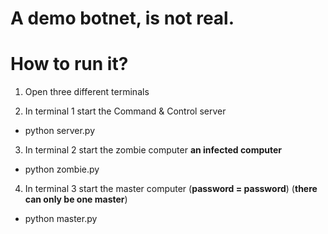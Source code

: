 # A demo botnet, is not real.


# How to run it?

1) Open three different terminals


2) In terminal 1 start the Command & Control server
* python server.py


3) In terminal 2 start the zombie computer
  **an infected computer**
* python zombie.py


4) In terminal 3 start the master computer 
  (**password = password**)
  (**there can only be one master**)
* python master.py 

